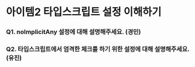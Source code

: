 # 아이템2 타입스크립트 설정 이해하기

### Q1. noImplicitAny 설정에 대해 설명해주세요. (경민)

### Q2. 타입스크립트에서 엄격한 체크를 하기 위한 설정에 대해 설명해주세요. (유진)
